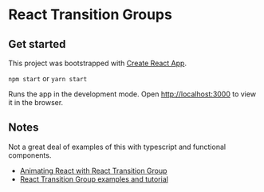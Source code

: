 # React Transition Groups

## Get started

This project was bootstrapped with [Create React App](https://github.com/facebook/create-react-app).

`npm start` or `yarn start`

Runs the app in the development mode.
Open [http://localhost:3000](http://localhost:3000) to view it in the browser.

## Notes

Not a great deal of examples of this with typescript and functional components.

- [Animating React with React Transition Group](https://blog.bitsrc.io/animating-reactjs-with-react-transition-group-2af6c87cab0c)
- [React Transition Group examples and tutorial](https://blog.logrocket.com/react-transition-group-examples-tutorial/)
